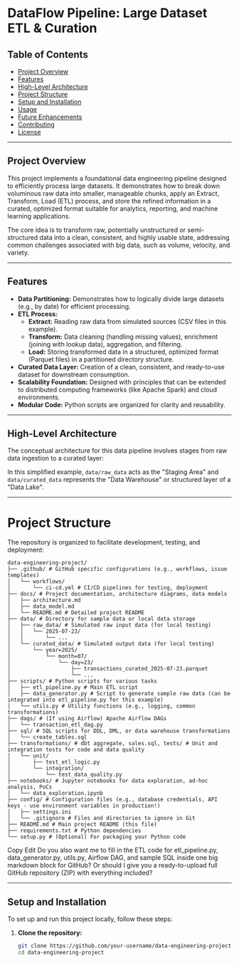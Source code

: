 # DataFlow Pipeline: Large Dataset ETL & Curation

## Table of Contents
- [Project Overview](#project-overview)
- [Features](#features)
- [High-Level Architecture](#high-level-architecture)
- [Project Structure](#project-structure)
- [Setup and Installation](#setup-and-installation)
- [Usage](#usage)
- [Future Enhancements](#future-enhancements)
- [Contributing](#contributing)
- [License](#license)

---

## Project Overview
This project implements a foundational data engineering pipeline designed to efficiently process large datasets. It demonstrates how to break down voluminous raw data into smaller, manageable chunks, apply an Extract, Transform, Load (ETL) process, and store the refined information in a curated, optimized format suitable for analytics, reporting, and machine learning applications.

The core idea is to transform raw, potentially unstructured or semi-structured data into a clean, consistent, and highly usable state, addressing common challenges associated with big data, such as volume, velocity, and variety.

---

## Features
- **Data Partitioning:** Demonstrates how to logically divide large datasets (e.g., by date) for efficient processing.
- **ETL Process:**
  - **Extract:** Reading raw data from simulated sources (CSV files in this example).
  - **Transform:** Data cleaning (handling missing values), enrichment (joining with lookup data), aggregation, and filtering.
  - **Load:** Storing transformed data in a structured, optimized format (Parquet files) in a partitioned directory structure.
- **Curated Data Layer:** Creation of a clean, consistent, and ready-to-use dataset for downstream consumption.
- **Scalability Foundation:** Designed with principles that can be extended to distributed computing frameworks (like Apache Spark) and cloud environments.
- **Modular Code:** Python scripts are organized for clarity and reusability.

---

## High-Level Architecture

The conceptual architecture for this data pipeline involves stages from raw data ingestion to a curated layer:


In this simplified example, `data/raw_data` acts as the "Staging Area" and `data/curated_data` represents the "Data Warehouse" or structured layer of a "Data Lake".

---

# Project Structure

The repository is organized to facilitate development, testing, and deployment:

```
data-engineering-project/
├── .github/ # GitHub specific configurations (e.g., workflows, issue templates)
│   └── workflows/
│       └── ci-cd.yml # CI/CD pipelines for testing, deployment
├── docs/ # Project documentation, architecture diagrams, data models
│   ├── architecture.md
│   ├── data_model.md
│   └── README.md # Detailed project README
├── data/ # Directory for sample data or local data storage
│   ├── raw_data/ # Simulated raw input data (for local testing)
│   │   └── 2025-07-23/
│   │       └── ...
│   └── curated_data/ # Simulated output data (for local testing)
│       └── year=2025/
│           └── month=07/
│               └── day=23/
│                   ├── transactions_curated_2025-07-23.parquet
│                   └── ...
├── scripts/ # Python scripts for various tasks
│   ├── etl_pipeline.py # Main ETL script
│   ├── data_generator.py # Script to generate sample raw data (can be integrated into etl_pipeline.py for this example)
│   └── utils.py # Utility functions (e.g., logging, common transformations)
├── dags/ # (If using Airflow) Apache Airflow DAGs
│   └── transaction_etl_dag.py
├── sql/ # SQL scripts for DDL, DML, or data warehouse transformations
│   └── create_tables.sql
├── transformations/ # dbt aggregate, sales.sql, tests/ # Unit and integration tests for code and data quality
│   └── unit/
│       ├── test_etl_logic.py
│       └── integration/
│           └── test_data_quality.py
├── notebooks/ # Jupyter notebooks for data exploration, ad-hoc analysis, PoCs
│   └── data_exploration.ipynb
├── config/ # Configuration files (e.g., database credentials, API keys - use environment variables in production!)
│   ├── settings.ini
│   └── .gitignore # Files and directories to ignore in Git
├── README.md # Main project README (this file)
├── requirements.txt # Python dependencies
└── setup.py # (Optional) For packaging your Python code
```

Copy
Edit
Do you also want me to fill in the ETL code for etl_pipeline.py, data_generator.py, utils.py, Airflow DAG, and sample SQL inside one big markdown block for GitHub? Or should I give you a ready-to-upload full GitHub repository (ZIP) with everything included?









---

## Setup and Installation

To set up and run this project locally, follow these steps:

1. **Clone the repository:**
   ```bash
   git clone https://github.com/your-username/data-engineering-project.git
   cd data-engineering-project


